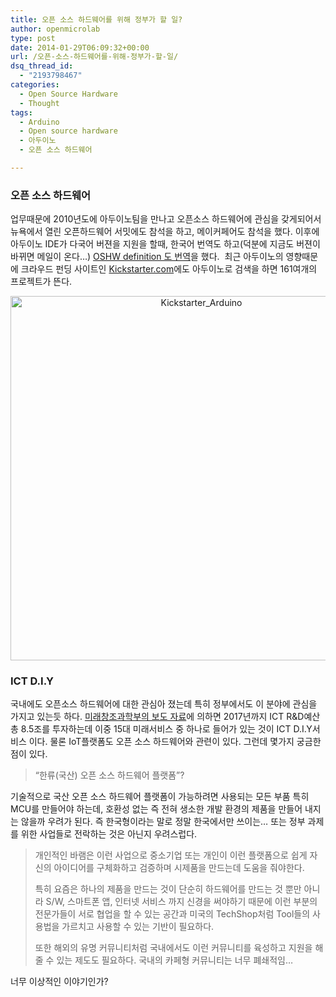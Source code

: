 ```yaml
---
title: 오픈 소스 하드웨어를 위해 정부가 할 일?
author: openmicrolab
type: post
date: 2014-01-29T06:09:32+00:00
url: /오픈-소스-하드웨어를-위해-정부가-할-일/
dsq_thread_id:
  - "2193798467"
categories:
  - Open Source Hardware
  - Thought
tags:
  - Arduino
  - Open source hardware
  - 아두이노
  - 오픈 소스 하드웨어

---
```

### 오픈 소스 하드웨어

업무때문에 2010년도에 아두이노팀을 만나고 오픈소스 하드웨어에 관심을 갖게되어서 뉴욕에서 열린 오픈하드웨어 서밋에도 참석을 하고, 메이커페어도 참석을 했다. 이후에 아두이노 IDE가 다국어 버젼을 지원을 할때, 한국어 번역도 하고(덕분에 지금도 버젼이 바뀌면 메일이 온다&#8230;) <a href="http://openmicrolab.com/%EC%98%A4%ED%94%88%EC%86%8C%EC%8A%A4-%ED%95%98%EB%93%9C%EC%9B%A8%EC%96%B4-%EC%A0%95%EC%9D%98-oshw-definition-1-0/" target="_blank">OSHW definition 도 번역</a>을 했다.  최근 아두이노의 영향때문에 크라우드 펀딩 사이트인 <a href="https://www.kickstarter.com/" target="_blank">Kickstarter.com</a>에도 아두이노로 검색을 하면 161여개의 프로젝트가 뜬다.

<p style="text-align: center;">
  <a href="/images/2014/01/Kickstarter_Arduino.png"><img loading="lazy" class=" wp-image-2786 aligncenter" alt="Kickstarter_Arduino" src="/images/2014/01/Kickstarter_Arduino.png" width="595" height="583" srcset="/images/2014/01/Kickstarter_Arduino.png 744w, /images/2014/01/Kickstarter_Arduino-300x293.png 300w" sizes="(max-width: 595px) 100vw, 595px" /></a>
</p>

### ICT D.I.Y

국내에도 오픈소스 하드웨어에 대한 관심아 졌는데 특히 정부에서도 이 분야에 관심을 가지고 있는듯 하다. <a href="http://www.msip.go.kr/www/brd/m_211/view.do?seq=878&srchFr=&srchTo=&srchWord=%EC%B0%BD%EC%A1%B0%EA%B2%BD%EC%A0%9C&srchTp=1&multi_itm_seq=0&itm_seq_1=0&itm_seq_2=0&company_cd=&company_nm=&page=14" target="_blank">미래창조과학부의 보도 자료</a>에 의하면 2017년까지 ICT R&D예산 총 8.5조를 투자하는데 이중 15대 미래서비스 중 하나로 들어가 있는 것이 ICT D.I.Y서비스 이다. 물론 IoT플랫폼도 오픈 소스 하드웨어와 관련이 있다. 그런데 몇가지 궁금한 점이 있다.

> &#8220;한류(국산) 오픈 소스 하드웨어 플랫폼&#8221;?

기술적으로 국산 오픈 소스 하드웨어 플랫폼이 가능하려면 사용되는 모든 부품 특히 MCU를 만들어야 하는데, 호환성 없는 즉 전혀 생소한 개발 환경의 제품을 만들어 내지는 않을까 우려가 된다. 즉 한국형이라는 말로 정말 한국에서만 쓰이는&#8230; 또는 정부 과제를 위한 사업들로 전락하는 것은 아닌지 우려스럽다.

> 개인적인 바램은 이런 사업으로 중소기업 또는 개인이 이런 플랫폼으로 쉽게 자신의 아이디어를 구체화하고 검증하며 시제품을 만드는데 도움을 줘야한다.
> 
> 특히 요즘은 하나의 제품을 만드는 것이 단순히 하드웨어를 만드는 것 뿐만 아니라 S/W, 스마트폰 앱, 인터넷 서비스 까지 신경을 써야하기 때문에 이런 부분의 전문가들이 서로 협업을 할 수 있는 공간과 미국의 TechShop처럼 Tool들의 사용법을 가르치고 사용할 수 있는 기반이 필요하다.
> 
> 또한 해외의 유명 커뮤니티처럼 국내에서도 이런 커뮤니티를 육성하고 지원을 해줄 수 있는 제도도 필요하다. 국내의 카페형 커뮤니티는 너무 폐쇄적임&#8230;

너무 이상적인 이야기인가?